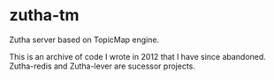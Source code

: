 # zutha-tm
Zutha server based on TopicMap engine.

This is an archive of code I wrote in 2012 that I have since abandoned. Zutha-redis and Zutha-lever are sucessor projects.
